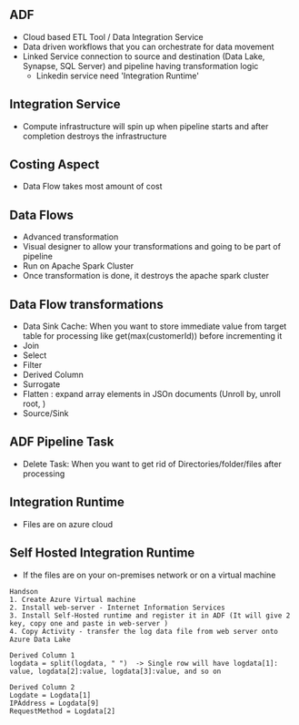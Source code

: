 ## ADF
- Cloud based ETL Tool / Data Integration Service
- Data driven workflows that you can orchestrate for data movement
- Linked Service connection to source and destination (Data Lake, Synapse, SQL Server) and pipeline having transformation logic
  - Linkedin service need 'Integration Runtime'

## Integration Service
- Compute infrastructure will spin up when pipeline starts and after completion destroys the infrastructure

## Costing Aspect
- Data Flow takes most amount of cost


## Data Flows
- Advanced transformation
- Visual designer to allow your transformations and going to be part of pipeline
- Run on Apache Spark Cluster
- Once transformation is done, it destroys the apache spark cluster

## Data Flow transformations
- Data Sink Cache: When you want to store immediate value from target table for processing like get(max(customerId)) before incrementing it
- Join
- Select
- Filter
- Derived Column
- Surrogate
- Flatten : expand array elements in JSOn documents (Unroll by, unroll root, )
- Source/Sink

## ADF Pipeline Task
- Delete Task: When you want to get rid of Directories/folder/files after processing

## Integration Runtime
- Files are on azure cloud

## Self Hosted Integration Runtime
- If the files are on your on-premises network or on a virtual machine

```
Handson
1. Create Azure Virtual machine
2. Install web-server - Internet Information Services
3. Install Self-Hosted runtime and register it in ADF (It will give 2 key, copy one and paste in web-server )
4. Copy Activity - transfer the log data file from web server onto Azure Data Lake
```

```
Derived Column 1
logdata = split(logdata, " ")  -> Single row will have logdata[1]: value, logdata[2]:value, logdata[3]:value, and so on

Derived Column 2
Logdate = Logdata[1]
IPAddress = Logdata[9]
RequestMethod = Logdata[2]
```



